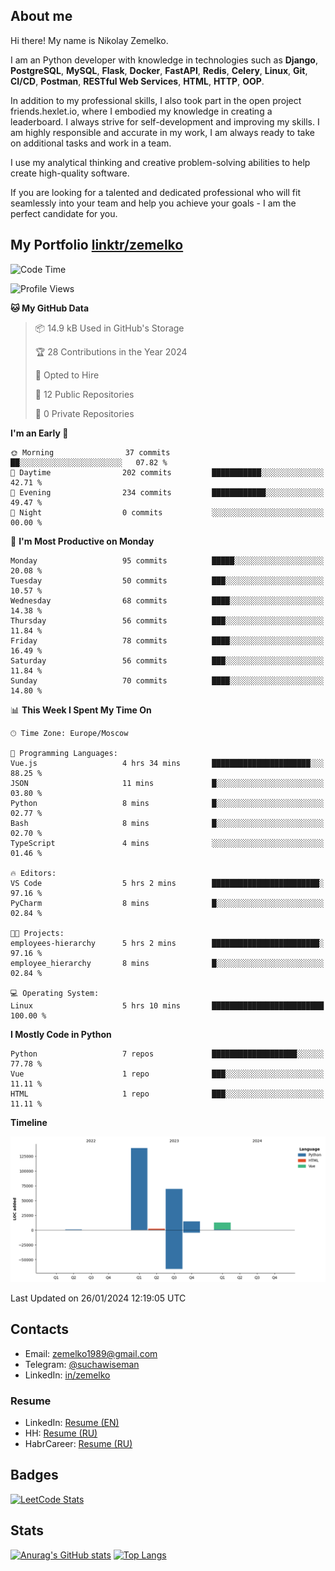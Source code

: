## About me
Hi there! My name is Nikolay Zemelko. 

I am an Python developer with knowledge in technologies such as **Django**, **PostgreSQL**, **MySQL**, **Flask**, **Docker**, **FastAPI**, **Redis**, **Celery**, **Linux**, **Git**, **CI/CD**, **Postman**, **RESTful Web Services**, **HTML**, **HTTP**, **OOP**.

In addition to my professional skills, I also took part in the open project friends.hexlet.io, where I embodied my knowledge in creating a leaderboard.
I always strive for self-development and improving my skills. I am highly responsible and accurate in my work, I am always ready to take on additional tasks and work in a team.

I use my analytical thinking and creative problem-solving abilities to help create high-quality software.

If you are looking for a talented and dedicated professional who will fit seamlessly into your team and help you achieve your goals - I am the perfect candidate for you.

## My Portfolio [linktr/zemelko](https://linktr.ee/zemelko)


<!--START_SECTION:waka-->
![Code Time](http://img.shields.io/badge/Code%20Time-72%20hrs%2037%20mins-blue)

![Profile Views](http://img.shields.io/badge/Profile%20Views-1-blue)

**🐱 My GitHub Data** 

> 📦 14.9 kB Used in GitHub's Storage 
 > 
> 🏆 28 Contributions in the Year 2024
 > 
> 💼 Opted to Hire
 > 
> 📜 12 Public Repositories 
 > 
> 🔑 0 Private Repositories 
 > 
**I'm an Early 🐤** 

```text
🌞 Morning                37 commits          ██░░░░░░░░░░░░░░░░░░░░░░░   07.82 % 
🌆 Daytime                202 commits         ███████████░░░░░░░░░░░░░░   42.71 % 
🌃 Evening                234 commits         ████████████░░░░░░░░░░░░░   49.47 % 
🌙 Night                  0 commits           ░░░░░░░░░░░░░░░░░░░░░░░░░   00.00 % 
```
📅 **I'm Most Productive on Monday** 

```text
Monday                   95 commits          █████░░░░░░░░░░░░░░░░░░░░   20.08 % 
Tuesday                  50 commits          ███░░░░░░░░░░░░░░░░░░░░░░   10.57 % 
Wednesday                68 commits          ████░░░░░░░░░░░░░░░░░░░░░   14.38 % 
Thursday                 56 commits          ███░░░░░░░░░░░░░░░░░░░░░░   11.84 % 
Friday                   78 commits          ████░░░░░░░░░░░░░░░░░░░░░   16.49 % 
Saturday                 56 commits          ███░░░░░░░░░░░░░░░░░░░░░░   11.84 % 
Sunday                   70 commits          ████░░░░░░░░░░░░░░░░░░░░░   14.80 % 
```


📊 **This Week I Spent My Time On** 

```text
🕑︎ Time Zone: Europe/Moscow

💬 Programming Languages: 
Vue.js                   4 hrs 34 mins       ██████████████████████░░░   88.25 % 
JSON                     11 mins             █░░░░░░░░░░░░░░░░░░░░░░░░   03.80 % 
Python                   8 mins              █░░░░░░░░░░░░░░░░░░░░░░░░   02.77 % 
Bash                     8 mins              █░░░░░░░░░░░░░░░░░░░░░░░░   02.70 % 
TypeScript               4 mins              ░░░░░░░░░░░░░░░░░░░░░░░░░   01.46 % 

🔥 Editors: 
VS Code                  5 hrs 2 mins        ████████████████████████░   97.16 % 
PyCharm                  8 mins              █░░░░░░░░░░░░░░░░░░░░░░░░   02.84 % 

🐱‍💻 Projects: 
employees-hierarchy      5 hrs 2 mins        ████████████████████████░   97.16 % 
employee_hierarchy       8 mins              █░░░░░░░░░░░░░░░░░░░░░░░░   02.84 % 

💻 Operating System: 
Linux                    5 hrs 10 mins       █████████████████████████   100.00 % 
```

**I Mostly Code in Python** 

```text
Python                   7 repos             ███████████████████░░░░░░   77.78 % 
Vue                      1 repo              ███░░░░░░░░░░░░░░░░░░░░░░   11.11 % 
HTML                     1 repo              ███░░░░░░░░░░░░░░░░░░░░░░   11.11 % 
```



**Timeline**

![Lines of Code chart](https://raw.githubusercontent.com/zemelko/zemelko/main/assets/bar_graph.png)


 Last Updated on 26/01/2024 12:19:05 UTC
<!--END_SECTION:waka-->

## Contacts

* Email: [zemelko1989@gmail.com](mailto:zemelko1989@gmail.com)
* Telegram: [@suchawiseman](https://t.me/suchawiseman)
* LinkedIn: [in/zemelko](https://www.linkedin.com/in/zemelko)

### Resume

* LinkedIn: [Resume (EN)](https://www.linkedin.com/in/zemelko)
* HH: [Resume (RU)](https://hh.ru/resume/4a4435a9ff09e87f6c0039ed1f4e475572454c)
* HabrCareer: [Resume (RU)](https://career.habr.com/zemelko1)

## Badges

[![LeetCode Stats](https://leetcode.card.workers.dev/zemelko?font=source_code_pro&extension=null)](https://leetcode.com/zemelko/)

## Stats
[![Anurag's GitHub stats](https://github-readme-stats.vercel.app/api?username=zemelko)](https://github.com/zemelko/github-readme-stats)
[![Top Langs](https://github-readme-stats.vercel.app/api/top-langs/?username=zemelko&layout=compact&langs_count=10)](https://github.com/zemelko/github-readme-stats)

